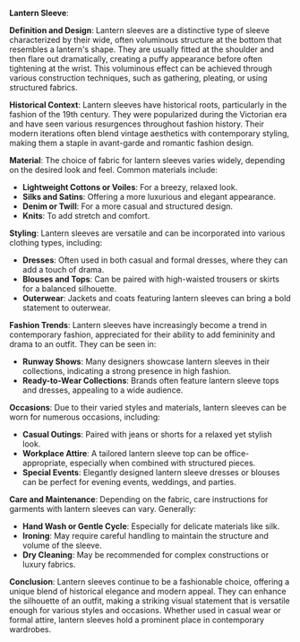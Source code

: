 **Lantern Sleeve**:

**Definition and Design**:
Lantern sleeves are a distinctive type of sleeve characterized by their wide, often voluminous structure at the bottom that resembles a lantern's shape. They are usually fitted at the shoulder and then flare out dramatically, creating a puffy appearance before often tightening at the wrist. This voluminous effect can be achieved through various construction techniques, such as gathering, pleating, or using structured fabrics.

**Historical Context**:
Lantern sleeves have historical roots, particularly in the fashion of the 19th century. They were popularized during the Victorian era and have seen various resurgences throughout fashion history. Their modern iterations often blend vintage aesthetics with contemporary styling, making them a staple in avant-garde and romantic fashion design.

**Material**:
The choice of fabric for lantern sleeves varies widely, depending on the desired look and feel. Common materials include:
- **Lightweight Cottons or Voiles**: For a breezy, relaxed look.
- **Silks and Satins**: Offering a more luxurious and elegant appearance.
- **Denim or Twill**: For a more casual and structured design.
- **Knits**: To add stretch and comfort.

**Styling**:
Lantern sleeves are versatile and can be incorporated into various clothing types, including:
- **Dresses**: Often used in both casual and formal dresses, where they can add a touch of drama.
- **Blouses and Tops**: Can be paired with high-waisted trousers or skirts for a balanced silhouette.
- **Outerwear**: Jackets and coats featuring lantern sleeves can bring a bold statement to outerwear.

**Fashion Trends**:
Lantern sleeves have increasingly become a trend in contemporary fashion, appreciated for their ability to add femininity and drama to an outfit. They can be seen in:
- **Runway Shows**: Many designers showcase lantern sleeves in their collections, indicating a strong presence in high fashion.
- **Ready-to-Wear Collections**: Brands often feature lantern sleeve tops and dresses, appealing to a wide audience.

**Occasions**:
Due to their varied styles and materials, lantern sleeves can be worn for numerous occasions, including:
- **Casual Outings**: Paired with jeans or shorts for a relaxed yet stylish look.
- **Workplace Attire**: A tailored lantern sleeve top can be office-appropriate, especially when combined with structured pieces.
- **Special Events**: Elegantly designed lantern sleeve dresses or blouses can be perfect for evening events, weddings, and parties.

**Care and Maintenance**:
Depending on the fabric, care instructions for garments with lantern sleeves can vary. Generally:
- **Hand Wash or Gentle Cycle**: Especially for delicate materials like silk.
- **Ironing**: May require careful handling to maintain the structure and volume of the sleeve.
- **Dry Cleaning**: May be recommended for complex constructions or luxury fabrics.

**Conclusion**:
Lantern sleeves continue to be a fashionable choice, offering a unique blend of historical elegance and modern appeal. They can enhance the silhouette of an outfit, making a striking visual statement that is versatile enough for various styles and occasions. Whether used in casual wear or formal attire, lantern sleeves hold a prominent place in contemporary wardrobes.